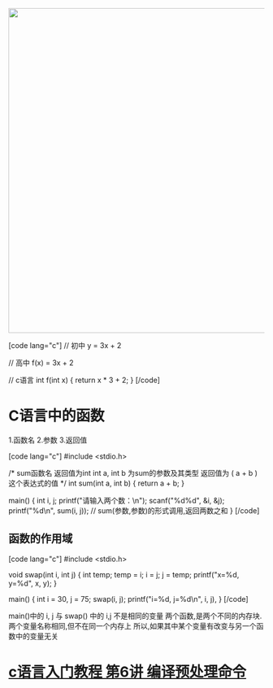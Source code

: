<a href="http://www.lellansin.com/wp-content/uploads/2012/10/QQ截图20121025184614.jpg"><img class="alignnone size-full wp-image-87" title="函数的基本概念" src="http://www.lellansin.com/wp-content/uploads/2012/10/QQ截图20121025184614.jpg" alt="" width="874" height="639" /></a>

[code lang="c"]
// 初中
y = 3x + 2

// 高中
f(x) = 3x + 2

// c语言
int f(int x)
{
    return x * 3 + 2;
}
[/code]

<h1>C语言中的函数</h1>

1.函数名
2.参数
3.返回值

[code lang="c"]
#include <stdio.h>

/*
    sum函数名 返回值为int
    int a, int b 为sum的参数及其类型
    返回值为 ( a + b ) 这个表达式的值
*/
int sum(int a, int b)
{
    return a + b;
}

main()
{
    int i, j;
    printf("请输入两个数：\n");
    scanf("%d%d", &i, &j);
    printf("%d\n", sum(i, j)); // sum(参数,参数)的形式调用,返回两数之和
}
[/code]

<h2>函数的作用域</h2>

[code lang="c"]
#include <stdio.h>

void swap(int i, int j)
{
    int temp;
    temp = i; i = j; j = temp;
    printf("x=%d, y=%d", x, y);
}

main()
{
    int i = 30, j = 75;
    swap(i, j);
    printf("i=%d, j=%d\n", i, j),
}
[/code]

main()中的 i, j 与 swap() 中的 i,j 不是相同的变量
两个函数,是两个不同的内存块.两个变量名称相同,但不在同一个内存上
所以,如果其中某个变量有改变与另一个函数中的变量无关

<h1><a title="链向 c语言入门教程 第6讲 编译预处理命令 的固定链接" href="http://www.lellansin.com/?p=89" rel="bookmark">c语言入门教程 第6讲 编译预处理命令</a></h1>